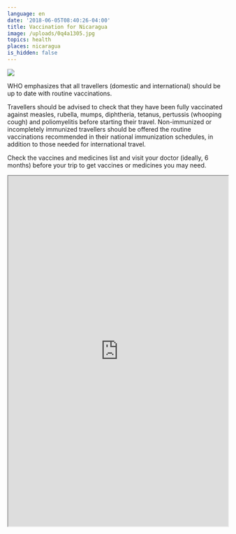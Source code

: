 ```yaml
---
language: en
date: '2018-06-05T08:40:26-04:00'
title: Vaccination for Nicaragua
image: /uploads/0q4a1305.jpg
topics: health
places: nicaragua
is_hidden: false
---
```

![](/uploads/0q4a1305.jpg)

WHO emphasizes that all travellers (domestic and international) should be up to date with routine vaccinations.



Travellers should be advised to check that they have been fully vaccinated against measles, rubella, mumps, diphtheria, tetanus, pertussis (whooping cough) and poliomyelitis before starting their travel. Non-immunized or incompletely immunized travellers should be offered the routine vaccinations recommended in their national immunization schedules, in addition to those needed for international travel.



Check the vaccines and medicines list and visit your doctor (ideally, 6 months) before your trip to get vaccines or medicines you may need.

<iframe width="100%" height="800px" src="https://docs.google.com/spreadsheets/d/e/2PACX-1vTrhIvBKthP_eyXONZ8X5JNtyYcohQ6Q9fxEB6KuDQTGtaImQGy-qFJLvJj8zTkQ8w34qpbZxrgL4Km/pubhtml?gid=0&amp;single=true&amp;widget=true&amp;headers=false"></iframe>
